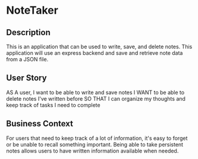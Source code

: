 # NoteTaker


## Description

This is an application that can be used to write, save, and delete notes. This application will use an express backend and save and retrieve note data from a JSON file.


## User Story

AS A user, I want to be able to write and save notes
I WANT to be able to delete notes I've written before
SO THAT I can organize my thoughts and keep track of tasks I need to complete


## Business Context

For users that need to keep track of a lot of information, it's easy to forget or be unable to recall something important. Being able to take persistent notes allows users to have written information available when needed.



